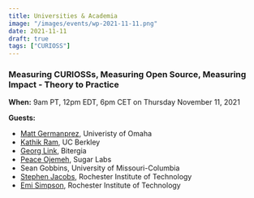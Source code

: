 ```yaml
---
title: Universities & Academia
image: "/images/events/wp-2021-11-11.png"
date: 2021-11-11
draft: true
tags: ["CURIOSS"]
---
```


### Measuring CURIOSSs, Measuring Open Source, Measuring Impact - Theory to Practice

**When:** 9am PT, 12pm EDT, 6pm CET on Thursday November 11, 2021

**Guests:**
- [Matt Germanprez](https://www.unomaha.edu/college-of-information-science-and-technology/about/faculty-staff/matt-germonprez.php), Univeristy of Omaha
- [Kathik Ram](https://ram.berkeley.edu/), UC Berkley
- [Georg Link](https://www.linkedin.com/in/georglink/), Bitergia
- [Peace Ojemeh](https://www.linkedin.com/in/peace-ojemeh-0b5bb2151/), Sugar Labs
- Sean Gobbins, University of Missouri-Columbia
- [Stephen Jacobs](https://www.linkedin.com/in/itprofjacobs/), Rochester Institute of Technology
- [Emi Simpson](https://opensource.ieee.org/emi), Rochester Institute of Technology
